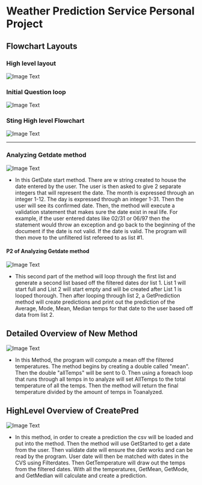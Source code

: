 # Weather Prediction Service Personal Project 
## Flowchart Layouts
### High level layout
![Image Text](HighLevelOV.png)
### Initial Question loop 
![Image Text](Iniital.png)
### Sting High level Flowchart
![Image Text](ListOV.png)

___________________________________________________

### Analyzing Getdate method
![Image Text](GetDateMethod.png)
- In this GetDate start method. There are w string created to house the date entered by the user. The user is then asked to give 2 separate integers that will represent the date. The month is expressed through an integer 1-12. The day is expressed through an integer 1-31. Then the user will see its confirmed date. Then, the method will execute a validation statement that makes sure the date exist in real life. For example, if the user entered dates like 02/31 or 06/97 then the statement would throw an exception and go back to the beginning of the document if the date is not valid. If the date is valid. The program will then move to the unfiltered list refereed to as list #1. 
#### P2 of Analyzing Getdate method
![Image Text](0.png)
- This second part of the method will loop through the first list and generate a second list based off the filtered dates dor list 1. List 1 will start full and List 2 will start empty and will be created after List 1 is looped thorough. Then after looping through list 2, a GetPrediction method will create predictions and print out the prediction of the Average, Mode, Mean, Median temps for that date to the user based off data from list 2. 


## Detailed Overview of New Method
![Image Text](GetMean.png)
- In this Method, the program will compute a mean off the filtered temperatures. The method begins by creating a double called "mean". Then the double "allTemps" will be sent to 0. Then using a foreach loop that runs through all temps in to analyze will set AllTemps to the total temperature of all the temps. Then the method will return the final temperature divided by the amount of temps in Toanalyzed. 


## HighLevel Overview of CreatePred
![Image Text](CreatePred.png)
- In this method, in order to create a prediction the csv will be loaded and put into the method. Then the method will use GetStarted to get a date from the user. Then validate date will ensure the date works and can be read by the program. User date will then be matched with dates in the CVS using Filterdates. Then GetTemperature will draw out the temps from the filtered dates. With all the temperatures, GetMean, GetMode, and GetMedian will calculate and create a prediction. 

